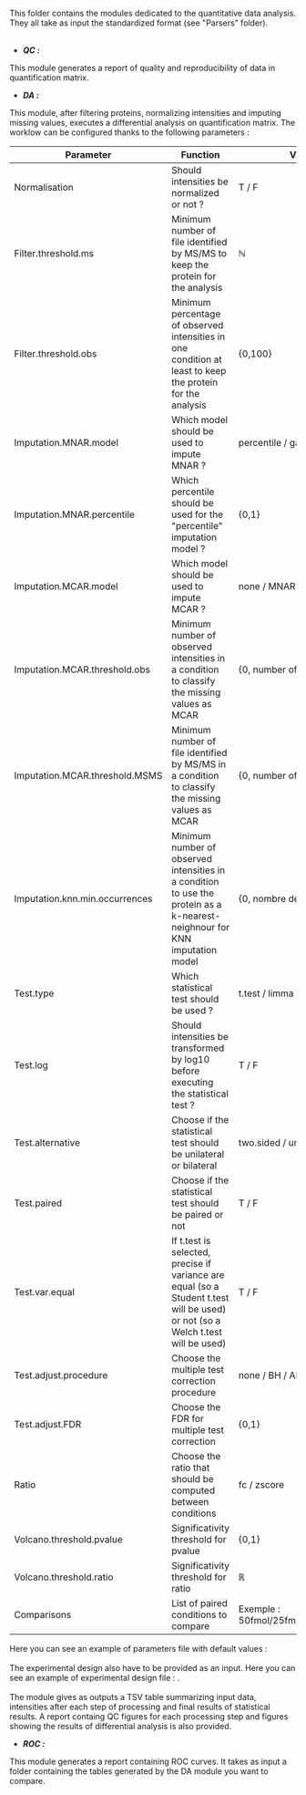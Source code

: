 This folder contains the modules dedicated to the quantitative data analysis. They all take as input the standardized format (see "Parsers" folder).
<br/>
<br/>

- ***QC :***<br/>

This module generates a report of quality and reproducibility of data in quantification matrix.

- ***DA :***<br/>

This module, after filtering proteins, normalizing intensities and imputing missing values, executes a differential analysis on quantification matrix. The worklow can be configured thanks to the following parameters :

| Parameter | Function | Values |
| --------- | --------- | --------- |
| Normalisation | Should intensities be normalized or not ? | T / F |
| Filter.threshold.ms | Minimum number of file identified by MS/MS to keep the protein for the analysis | ℕ |
| Filter.threshold.obs | Minimum percentage of observed intensities in one condition at least to keep the protein for the analysis | {0,100} |
| Imputation.MNAR.model | Which model should be used to impute MNAR ? | percentile / gaussian |
| Imputation.MNAR.percentile | Which percentile should be used for the "percentile" imputation model ? | {0,1} |
| Imputation.MCAR.model | Which model should be used to impute MCAR ? | none / MNAR / knn |
| Imputation.MCAR.threshold.obs | Minimum number of observed intensities in a condition to classify the missing values as MCAR | {0, number of replicates} |
| Imputation.MCAR.threshold.MSMS | Minimum number of file identified by MS/MS in a condition to classify the missing values as MCAR | {0, number of replicates} |
| Imputation.knn.min.occurrences |  Minimum number of observed intensities in a condition to use the protein as a k-nearest-neighnour for KNN imputation model | {0, nombre de réplicats} |
| Test.type | Which statistical test should be used ? | t.test / limma / wilcoxon |
| Test.log | Should intensities be transformed by log10 before executing the statistical test ? | T / F |
| Test.alternative | Choose if the statistical test should be unilateral or bilateral | two.sided / unilateral |
| Test.paired | Choose if the statistical test should be paired or not | T / F |
| Test.var.equal | If t.test is selected, precise if variance are equal (so a Student t.test will be used) or not (so a Welch t.test will be used)  | T / F |
| Test.adjust.procedure | Choose the multiple test correction procedure | none / BH / ABH |
| Test.adjust.FDR | Choose the FDR for multiple test correction | {0,1} |
| Ratio | Choose the ratio that should be computed between conditions | fc / zscore |
| Volcano.threshold.pvalue | Significativity threshold for pvalue | {0,1} |
| Volcano.threshold.ratio | Significativity threshold for ratio | ℝ |
| Comparisons | List of paired conditions to compare | Exemple : 50fmol/25fmol;50fmol/10fmol |

Here you can see an example of parameters file with default values : <br/>
<br/>
The experimental design also have to be provided as an input. Here you can see an example of experimental design file : .<br/>
<br/>
The module gives as outputs a TSV table summarizing input data, intensities after each step of processing and final results of statistical results. A report containg QC figures for each processing step and figures showing the results of differential analysis is also provided.
<br/>

- ***ROC :***<br/>

This module generates a report containing ROC curves. It takes as input a folder containing the tables generated by the DA module you want to compare.
